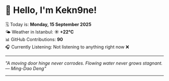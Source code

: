 # 👋 Hello, I'm Kekn9ne!

🗓️ Today is: **Monday, 15 September 2025**  
🌤️ Weather in Istanbul: **☀️   +22°C**  
📊 GitHub Contributions: **90**  
🎧 Currently Listening: Not listening to anything right now ❌

---

_"A moving door hinge never corrodes. Flowing water never grows stagnant. — *Ming-Dao Deng*"_

---

